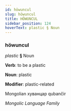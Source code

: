 ```yaml
---
id: höwuncul
slug: höwuncul
title: HÖWUNCUL
sidebar_position: 124
hoverText: plastic § Noun
---
```


### höwuncul

*plastic* **§** Noun

**Verb**: to be a plastic

**Noun**: plastic

**Modifier**: plastic-related

Mongolian хуванцар qubančir  

*Mongolic Language Family*